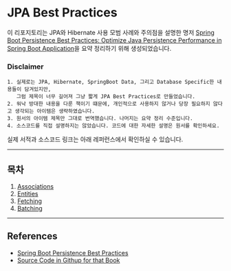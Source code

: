 # JPA Best Practices
이 리포지토리는 JPA와 Hibernate 사용 모범 사례와 주의점을 설명한 명저 [Spring Boot Persistence Best Practices: Optimize Java Persistence Performance in Spring Boot Application](https://www.amazon.com/Spring-Boot-Persistence-Best-Practices/dp/1484256255)을 요약 정리하기 위해 생성되었습니다.

### Disclaimer
```text
1. 실제로는 JPA, Hibernate, SpringBoot Data, 그리고 Database Specific한 내용들이 담겨있지만, 
   그럼 제목이 너무 길어져 그냥 짧게 JPA Best Practices로 만들었습니다.
2. 워낙 방대한 내용을 다룬 책이기 떄문에, 개인적으로 사용하지 않거나 당장 필요하지 않다고 생각되는 아이템은 생략하였습니다.
3. 원서의 아이템 제목만 그대로 번역했습니다. 나머지는 요약 정리 수준입니다. 
4. 소스코드를 직접 설명하지는 않았습니다. 코드에 대한 자세한 설명은 원서를 확인하세요.     
```

실제 서적과 소스코드 링크는 아래 레퍼런스에서 확인하실 수 있습니다. 

---

## 목차

1. [Associations](./1.%20Associations/README.md)
2. [Entities](./2.%20Entities/README.md)
3. [Fetching](./3.%20Fetching/README.md)
4. [Batching](./4.%20Batching/README.md)

---
## References
* [Spring Boot Persistence Best Practices](https://www.amazon.com/Spring-Boot-Persistence-Best-Practices/dp/1484256255)
* [Source Code in Githup for that Book](https://github.com/Apress/spring-boot-persistence-best-practices)